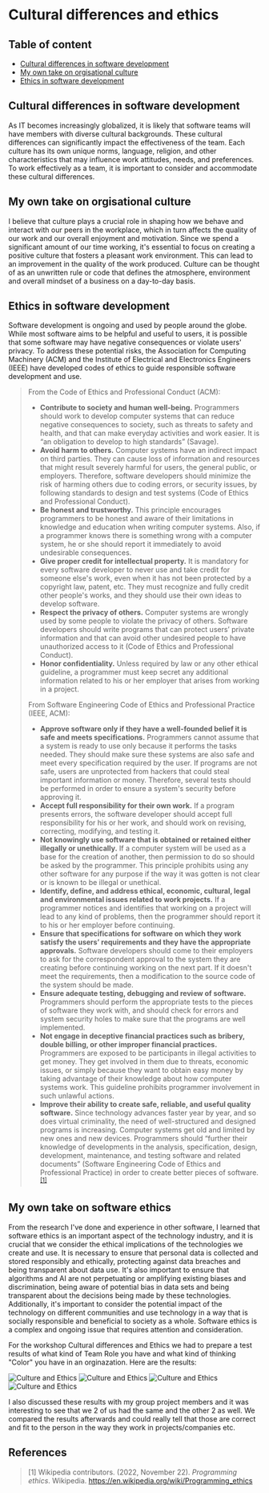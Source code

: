 # Cultural differences and ethics

## Table of content
- [Cultural differences in software development](#cultural-differences-in-software-development)
- [My own take on orgisational culture](#my-own-take-on-orgisational-culture)
- [Ethics in software development](#ethics-in-software-development)

## Cultural differences in software development
As IT becomes increasingly globalized, it is likely that software teams will have members with diverse cultural backgrounds. These cultural differences can significantly impact the effectiveness of the team. Each culture has its own unique norms, language, religion, and other characteristics that may influence work attitudes, needs, and preferences. To work effectively as a team, it is important to consider and accommodate these cultural differences.

## My own take on orgisational culture
I believe that culture plays a crucial role in shaping how we behave and interact with our peers in the workplace, which in turn affects the quality of our work and our overall enjoyment and motivation. Since we spend a significant amount of our time working, it's essential to focus on creating a positive culture that fosters a pleasant work environment. This can lead to an improvement in the quality of the work produced. Culture can be thought of as an unwritten rule or code that defines the atmosphere, environment and overall mindset of a business on a day-to-day basis.

## Ethics in software development
Software development is ongoing and used by people around the globe. While most software aims to be helpful and useful to users, it is possible that some software may have negative consequences or violate users' privacy. To address these potential risks, the Association for Computing Machinery (ACM) and the Institute of Electrical and Electronics Engineers (IEEE) have developed codes of ethics to guide responsible software development and use.
> From the Code of Ethics and Professional Conduct (ACM):
> - **Contribute to society and human well-being.** Programmers should work to develop computer systems that can reduce negative consequences to society, such as threats to safety and health, and that can make everyday activities and work easier. It is “an obligation to develop to high standards” (Savage).
> - **Avoid harm to others.** Computer systems have an indirect impact on third parties. They can cause loss of information and resources that might result severely harmful for users, the general public, or employers. Therefore, software developers should minimize the risk of harming others due to coding errors, or security issues, by following standards to design and test systems (Code of Ethics and Professional Conduct).
> - **Be honest and trustworthy.** This principle encourages programmers to be honest and aware of their limitations in knowledge and education when writing computer systems. Also, if a programmer knows there is something wrong with a computer system, he or she should report it immediately to avoid undesirable consequences.
> - **Give proper credit for intellectual property.** It is mandatory for every software developer to never use and take credit for someone else's work, even when it has not been protected by a copyright law, patent, etc. They must recognize and fully credit other people's works, and they should use their own ideas to develop software.
> - **Respect the privacy of others.** Computer systems are wrongly used by some people to violate the privacy of others. Software developers should write programs that can protect users’ private information and that can avoid other undesired people to have unauthorized access to it (Code of Ethics and Professional Conduct).
> - **Honor confidentiality.** Unless required by law or any other ethical guideline, a programmer must keep secret any additional information related to his or her employer that arises from working in a project.
>
> From Software Engineering Code of Ethics and Professional Practice (IEEE, ACM): 
> - **Approve software only if they have a well-founded belief it is safe and meets specifications.** Programmers cannot assume that a system is ready to use only because it performs the tasks needed. They should make sure these systems are also safe and meet every specification required by the user. If programs are not safe, users are unprotected from hackers that could steal important information or money. Therefore, several tests should be performed in order to ensure a system's security before approving it.
> - **Accept full responsibility for their own work.** If a program presents errors, the software developer should accept full responsibility for his or her work, and should work on revising, correcting, modifying, and testing it.
> - **Not knowingly use software that is obtained or retained either illegally or unethically.** If a computer system will be used as a base for the creation of another, then permission to do so should be asked by the programmer. This principle prohibits using any other software for any purpose if the way it was gotten is not clear or is known to be illegal or unethical.
> - **Identify, define, and address ethical, economic, cultural, legal and environmental issues related to work projects.** If a programmer notices and identifies that working on a project will lead to any kind of problems, then the programmer should report it to his or her employer before continuing.
> - **Ensure that specifications for software on which they work satisfy the users’ requirements and they have the appropriate approvals.** Software developers should come to their employers to ask for the correspondent approval to the system they are creating before continuing working on the next part. If it doesn't meet the requirements, then a modification to the source code of the system should be made.
> - **Ensure adequate testing, debugging and review of software.** Programmers should perform the appropriate tests to the pieces of software they work with, and should check for errors and system security holes to make sure that the programs are well implemented.
> - **Not engage in deceptive financial practices such as bribery, double billing, or other improper financial practices.** Programmers are exposed to be participants in illegal activities to get money. They get involved in them due to threats, economic issues, or simply because they want to obtain easy money by taking advantage of their knowledge about how computer systems work. This guideline prohibits programmer involvement in such unlawful actions.
> - **Improve their ability to create safe, reliable, and useful quality software.** Since technology advances faster year by year, and so does virtual criminality, the need of well-structured and designed programs is increasing. Computer systems get old and limited by new ones and new devices. Programmers should “further their knowledge of developments in the analysis, specification, design, development, maintenance, and testing software and related documents” (Software Engineering Code of Ethics and Professional Practice) in order to create better pieces of software.<sup>[[1]](#wiki-ethics)</sup>

## My own take on software ethics
From the research I've done and experience in other software, I learned that software ethics is an important aspect of the technology industry, and it is crucial that we consider the ethical implications of the technologies we create and use. It is necessary to ensure that personal data is collected and stored responsibly and ethically, protecting against data breaches and being transparent about data use. It's also important to ensure that algorithms and AI are not perpetuating or amplifying existing biases and discrimination, being aware of potential bias in data sets and being transparent about the decisions being made by these technologies. Additionally, it's important to consider the potential impact of the technology on different communities and use technology in a way that is socially responsible and beneficial to society as a whole. Software ethics is a complex and ongoing issue that requires attention and consideration.

For the workshop Cultural differences and Ethics we had to prepare a test results of what kind of Team Role you have and what kind of thinking "Color" you have in an orginazation. Here are the results: 

![Culture and Ethics](resources/culture-ethics.png)
![Culture and Ethics](resources/culture-ethics2.png)
![Culture and Ethics](resources/culture-ethics3.png)
![Culture and Ethics](resources/culture-ethics4.png)

I also discussed these results with my group project members and it was interesting to see that we 2 of us had the same and the other 2 as well. We compared the results afterwards and could really tell that those are correct and fit to the person in the way they work in projects/companies etc.


## References
>[1] <a name="wiki-ethics"></a> Wikipedia contributors. (2022, November 22). _Programming ethics_. Wikipedia. https://en.wikipedia.org/wiki/Programming_ethics